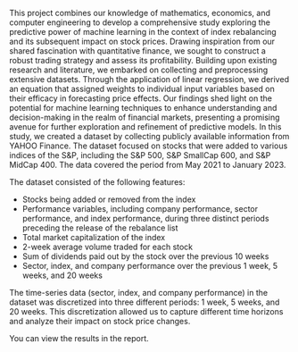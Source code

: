 This project combines our knowledge of mathematics, economics, and computer engineering to develop a comprehensive study exploring the predictive power of machine learning in the context of index rebalancing and its subsequent impact on stock prices. Drawing inspiration from our shared fascination with quantitative finance, we sought to construct a robust trading strategy and assess its profitability. Building upon existing research and literature, we embarked on collecting and preprocessing extensive datasets. Through the application of linear regression, we derived an equation that assigned weights to individual input variables based on their efficacy in forecasting price effects. Our findings shed light on the potential for machine learning techniques to enhance understanding and decision-making in the realm of financial markets, presenting a promising avenue for further exploration and refinement of predictive models.
In this study, we created a dataset by collecting publicly available information from YAHOO Finance. The dataset focused on stocks that were added to various indices of the S&P, including the S&P 500, S&P SmallCap 600, and S&P MidCap 400. The data covered the period from May 2021 to January 2023.

The dataset consisted of the following features:
- Stocks being added or removed from the index
- Performance variables, including company performance, sector performance, and index performance, during three distinct periods preceding the release of the rebalance list
- Total market capitalization of the index
- 2-week average volume traded for each stock
- Sum of dividends paid out by the stock over the previous 10 weeks
- Sector, index, and company performance over the previous 1 week, 5 weeks, and 20 weeks

The time-series data (sector, index, and company performance) in the dataset was discretized into three different periods: 1 week, 5 weeks, and 20 weeks. This discretization allowed us to capture different time horizons and analyze their impact on stock price changes.

You can view the results in the report.


